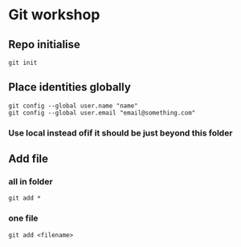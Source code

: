 # Git workshop 

## Repo initialise

	git init

## Place identities globally

	git config --global user.name "name"
	git config --global user.email "email@something.com"

### Use local instead ofif it should be just beyond this folder

## Add file
### all in folder
	git add *
###	one file
	git add <filename>
